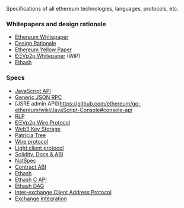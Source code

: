 Specifications of all ethereum technologies, languages, protocols, etc.

### Whitepapers and design rationale

- [Ethereum Whitepaper](https://github.com/ethereum/wiki/wiki/White-Paper)
- [Design Rationale](https://github.com/ethereum/wiki/wiki/Design-Rationale)
- [Ethereum Yellow Paper](http://gavwood.com/Paper.pdf)
- [ÐΞVp2p Whitepaper](https://github.com/ethereum/wiki/wiki/libp2p-Whitepaper) (WiP)
- [Ethash](https://github.com/ethereum/wiki/wiki/Ethash)

### Specs

- [JavaScript API](https://github.com/ethereum/wiki/wiki/JavaScript-API#a)
- [Generic JSON RPC](https://github.com/ethereum/wiki/wiki/JSON-RPC)
- [JSRE admin API](https://github.com/ethereum/go-ethereum/wiki/JavaScript-Console#console-api
- [RLP](https://github.com/ethereum/wiki/wiki/RLP)
- [ÐΞVp2p Wire Protocol](https://github.com/ethereum/wiki/wiki/%C3%90%CE%9EVp2p-Wire-Protocol)
- [Web3 Key Storage](https://github.com/ethereum/wiki/wiki/Web3-Key-Storage-Definition)
- [Patricia Tree](https://github.com/ethereum/wiki/wiki/Patricia-Tree)
- [Wire protocol](https://github.com/ethereum/wiki/wiki/Ethereum-Wire-Protocol)
- [Light client protocol](https://github.com/ethereum/wiki/wiki/Light-client-protocol)
- [Solidity, Docs & ABI](https://github.com/ethereum/wiki/wiki/Solidity,-Docs-and-ABI)
- [NatSpec](https://github.com/ethereum/wiki/wiki/Ethereum-Natural-Specification-Format)
- [Contract ABI](https://github.com/ethereum/wiki/wiki/Ethereum-Contract-ABI)
- [Ethash](https://github.com/ethereum/wiki/wiki/Ethash)
- [Ethash C API](https://github.com/ethereum/wiki/wiki/Ethash-C-API)
- [Ethash DAG](https://github.com/ethereum/wiki/wiki/Ethash-DAG)
- [Inter-exchange Client Address Protocol](https://github.com/ethereum/wiki/wiki/ICAP:-Inter-exchange-Client-Address-Protocol)
- [Exchange Integration](https://github.com/ethereum/wiki/wiki/Exchange-Integration)

